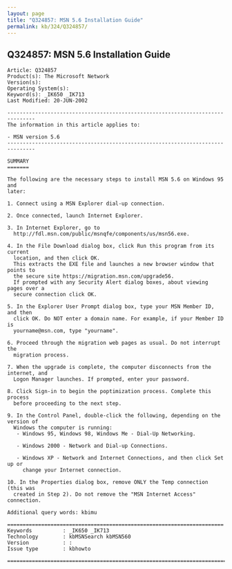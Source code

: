 ```yaml
---
layout: page
title: "Q324857: MSN 5.6 Installation Guide"
permalink: kb/324/Q324857/
---
```


## Q324857: MSN 5.6 Installation Guide

	Article: Q324857
	Product(s): The Microsoft Network
	Version(s): 
	Operating System(s): 
	Keyword(s): _IK650 _IK713
	Last Modified: 20-JUN-2002
	
	-------------------------------------------------------------------------------
	The information in this article applies to:
	
	- MSN version 5.6 
	-------------------------------------------------------------------------------
	
	SUMMARY
	=======
	
	The following are the necessary steps to install MSN 5.6 on Windows 95 and
	later:
	
	1. Connect using a MSN Explorer dial-up connection.
	
	2. Once connected, launch Internet Explorer.
	
	3. In Internet Explorer, go to
	  http://fdl.msn.com/public/msnqfe/components/us/msn56.exe.
	
	4. In the File Download dialog box, click Run this program from its current
	  location, and then click OK.
	  This extracts the EXE file and launches a new browser window that points to
	  the secure site https://migration.msn.com/upgrade56.
	  If prompted with any Security Alert dialog boxes, about viewing pages over a
	  secure connection click OK.
	
	5. In the Explorer User Prompt dialog box, type your MSN Member ID, and then
	  click OK. Do NOT enter a domain name. For example, if your Member ID is
	  yourname@msn.com, type "yourname".
	
	6. Proceed through the migration web pages as usual. Do not interrupt the
	  migration process.
	
	7. When the upgrade is complete, the computer disconnects from the internet, and
	  Logon Manager launches. If prompted, enter your password.
	
	8. Click Sign-in to begin the poptimization process. Complete this process
	  before proceeding to the next step.
	
	9. In the Control Panel, double-click the following, depending on the version of
	  Windows the computer is running:
	   - Windows 95, Windows 98, Windows Me - Dial-Up Networking.
	
	   - Windows 2000 - Network and Dial-up Connections.
	
	   - Windows XP - Network and Internet Connections, and then click Set up or
	     change your Internet connection.
	
	10. In the Properties dialog box, remove ONLY the Temp connection (this was
	  created in Step 2). Do not remove the "MSN Internet Access" connection.
	
	Additional query words: kbimu
	
	======================================================================
	Keywords          : _IK650 _IK713 
	Technology        : kbMSNSearch kbMSN560
	Version           : :
	Issue type        : kbhowto
	
	=============================================================================
	
